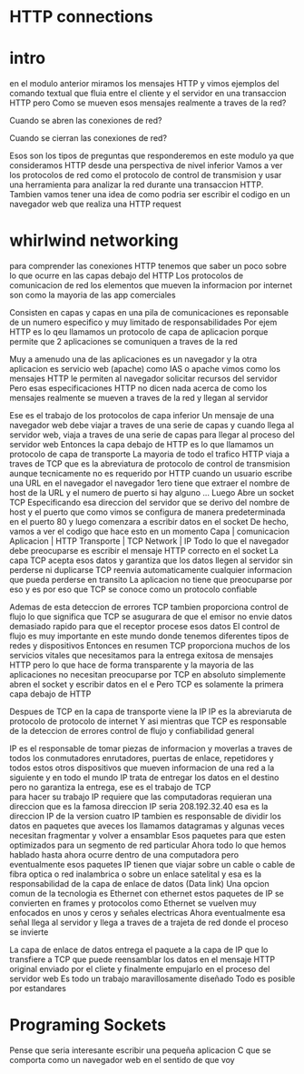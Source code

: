 # HTTP connections

# intro

en el modulo anterior miramos los mensajes HTTP y vimos ejemplos del comando
textual que fluia entre el cliente y el servidor en una transaccion HTTP
pero
Como se mueven esos mensajes realmente
a traves de la red?

Cuando se abren las conexiones de red?

Cuando se cierran las conexiones de red?

Esos son los tipos de preguntas que responderemos en este
modulo ya que consideramos HTTP desde una perspectiva de nivel inferior
Vamos a ver los protocolos de red como el protocolo de control
de transmision y usar una herramienta para analizar la red durante
una transaccion HTTP.
Tambien vamos tener una idea de como podria ser escribir el codigo
en un navegador web que realiza una HTTP request

# whirlwind networking

para comprender las conexiones HTTP tenemos que saber un poco sobre
lo que ocurre en las capas debajo del HTTP
Los protocolos de comunicacion de red los elementos que mueven la informacion
por internet son como la mayoria de las app comerciales

Consisten en capas y capas en una pila de comunicaciones es reponsable de un numero
especifico y muy limitado de responsabilidades
Por ejem HTTP es lo qeu llamamos un protocolo de capa de aplicacion
porque
permite que 2 aplicaciones se comuniquen a traves de la red

Muy a amenudo una de las aplicaciones es un navegador y la otra aplicacion es
servicio web (apache) como IAS o apache
vimos como los mensajes HTTP le permiten al navegador solicitar recursos del
servidor
Pero esas especificaciones HTTP no dicen nada acerca de como los mensajes
realmente se mueven a traves de la red y llegan al servidor

Ese es el trabajo de los protocolos de capa inferior
Un mensaje de una navegador web debe viajar a traves de una serie de capas y cuando
llega al servidor web, viaja a traves de una serie de capas para llegar al proceso
del servidor web
Entonces
la capa debajo de HTTP es lo que llamamos un protocolo de capa de transporte
La mayoria de todo el trafico HTTP viaja a traves de TCP
que es la abreviatura de protocolo de control de transmision
aunque
tecnicamente no es requerido por HTTP
cuando un usuario escribe una URL en el navegador
el navegador 1ero tiene que extraer el nombre de host de la URL y el numero de puerto
si hay alguno ...
Luego
Abre un socket TCP
Especificando esa direccion del servidor
que se derivo del nombre de host y el puerto
que como vimos se configura de manera predeterminada en el puerto 80
y luego
comenzara a escribir datos en el socket
De hecho, vamos a ver el codigo que hace esto en un momento
Capa | comunicacion
Aplicacion | HTTP
Transporte | TCP
Network | IP
Todo lo que el navegador debe preocuparse es escribir el mensaje HTTP correcto en el
socket
La capa TCP acepta esos datos
y
garantiza que los datos llegen al servidor sin perderse ni duplicarse
TCP reenvia automaticamente cualquier informacion que pueda perderse en transito
La aplicacion no tiene que preocuparse por eso
y
es por eso que TCP se conoce como un protocolo confiable

Ademas de esta deteccion de errores
TCP tambien proporciona control de flujo
lo que significa que
TCP se asugurara de que el emisor no envie datos demasiado rapido
para que el receptor procese esos datos
El control de flujo es muy importante en este mundo donde tenemos diferentes tipos
de redes y dispositivos
Entonces
en resumen
TCP proporciona muchos de los servicios vitales que necesitamos para la entrega exitosa
de mensajes HTTP
pero
lo que hace de forma transparente y la mayoria de las aplicaciones
no necesitan preocuparse por TCP en absoluto
simplemente abren el socket y escribir datos en el e
Pero TCP es solamente la primera capa debajo de HTTP

Despues de TCP en la capa de transporte viene la IP
IP es la abreviaruta de protocolo de protocolo de internet
Y asi
mientras que TCP es responsable de la deteccion de errores
control de flujo y confiabilidad general

IP es el responsable de tomar piezas de informacion y moverlas a traves de todos
los conmutadores
enrutadores, puertas de enlace, repetidores y todos estos otros
dispositivos que mueven informacion de una red a la siguiente
y en todo el mundo
IP trata de entregar los datos en el destino
pero
no garantiza la entrega, ese es el trabajo de TCP  
para hacer su trabajo
IP
requiere que las computadoras requieran una direccion que es la
famosa direccion IP
seria 208.192.32.40
esa es la direccion IP de la version cuatro
IP tambien es responsable de
dividir los datos en paquetes que aveces los llamamos datagramas y algunas veces necesitan fragmentar y volver a ensamblar
Esos paquetes para que esten optimizados para un segmento de red particular
Ahora
todo lo que hemos hablado hasta ahora ocurre dentro de una computadora
pero
eventualmente esos paquetes IP tienen que viajar
sobre
un cable o cable de fibra optica o red inalambrica
o
sobre un enlace satelital
y esa es la responsabilidad de
la capa de enlace de datos (Data link)
Una opcion comun de la tecnologia es
Ethernet
con ethernet estos paquetes de IP se convierten en frames y protocolos como Ethernet se vuelven muy enfocados en unos y ceros y señales electricas
Ahora
eventualmente esa señal llega al
servidor y llega a traves de a trajeta de red donde el proceso
se invierte

La capa de enlace de datos entrega el paquete a la capa de IP
que lo transfiere a TCP
que puede reensamblar los datos en el mensaje HTTP original enviado por el cliete
y 
finalmente empujarlo en el proceso del servidor web
Es todo un trabajo maravillosamente diseñado
Todo es posible por estandares

# Programing Sockets

Pense que seria interesante escribir una pequeña aplicacion C que se comporta como un navegador web
en el sentido de que voy

